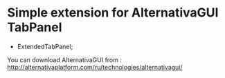 # Simple extension for AlternativaGUI TabPanel

* ExtendedTabPanel;

You can download AlternativaGUI from : http://alternativaplatform.com/ru/technologies/alternativagui/